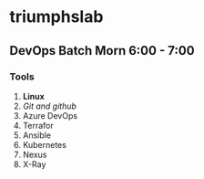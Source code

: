 # triumphslab
## DevOps Batch Morn 6:00 - 7:00
### Tools
1. **Linux** 
2. *Git and github*
3. Azure DevOps
4. Terrafor
5. Ansible
6. Kubernetes
7. Nexus
8. X-Ray

